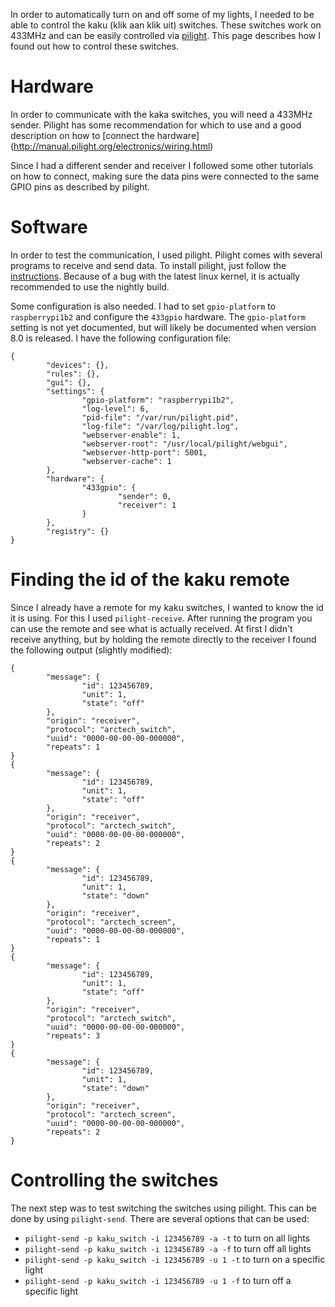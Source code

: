In order to automatically turn on and off some of my lights, I needed to be able to control the kaku (klik aan klik uit) switches.
These switches work on 433MHz and can be easily controlled via [pilight](https://pilight.org). This page describes how I found out how to control these switches.

# Hardware
In order to communicate with the kaka switches, you will need a 433MHz sender. Pilight has some recommendation for which to use and a good description on how to [connect the hardware] (http://manual.pilight.org/electronics/wiring.html)

Since I had a different sender and receiver I followed some other tutorials on how to connect, making sure the data pins were connected to the same GPIO pins as described by pilight.

# Software
In order to test the communication, I used pilight. Pilight comes with several programs to receive and send data. To install pilight, just follow the [instructions](http://manual.pilight.org/installation.html#linux-debian-based).
Because of a bug with the latest linux kernel, it is actually recommended to use the nightly build.

Some configuration is also needed. I had to set `gpio-platform` to `raspberrypi1b2` and configure the `433gpio` hardware. The `gpio-platform` setting is not yet documented, but will likely be documented when version 8.0 is released.
I have the following configuration file:
```
{
        "devices": {},
        "rules": {},
        "gui": {},
        "settings": {
                "gpio-platform": "raspberrypi1b2",
                "log-level": 6,
                "pid-file": "/var/run/pilight.pid",
                "log-file": "/var/log/pilight.log",
                "webserver-enable": 1,
                "webserver-root": "/usr/local/pilight/webgui",
                "webserver-http-port": 5001,
                "webserver-cache": 1
        },
        "hardware": {
                "433gpio": {
                        "sender": 0,
                        "receiver": 1
                }
        },
        "registry": {}
}
```

# Finding the id of the kaku remote
Since I already have a remote for my kaku switches, I wanted to know the id it is using. For this I used `pilight-receive`.
After running the program you can use the remote and see what is actually received. At first I didn't receive anything,
but by holding the remote directly to the receiver I found the following output (slightly modified):

```
{
        "message": {
                "id": 123456789,
                "unit": 1,
                "state": "off"
        },
        "origin": "receiver",
        "protocol": "arctech_switch",
        "uuid": "0000-00-00-00-000000",
        "repeats": 1
}
{
        "message": {
                "id": 123456789,
                "unit": 1,
                "state": "off"
        },
        "origin": "receiver",
        "protocol": "arctech_switch",
        "uuid": "0000-00-00-00-000000",
        "repeats": 2
}
{
        "message": {
                "id": 123456789,
                "unit": 1,
                "state": "down"
        },
        "origin": "receiver",
        "protocol": "arctech_screen",
        "uuid": "0000-00-00-00-000000",
        "repeats": 1
}
{
        "message": {
                "id": 123456789,
                "unit": 1,
                "state": "off"
        },
        "origin": "receiver",
        "protocol": "arctech_switch",
        "uuid": "0000-00-00-00-000000",
        "repeats": 3
}
{
        "message": {
                "id": 123456789,
                "unit": 1,
                "state": "down"
        },
        "origin": "receiver",
        "protocol": "arctech_screen",
        "uuid": "0000-00-00-00-000000",
        "repeats": 2
}
```

# Controlling the switches
The next step was to test switching the switches using pilight. This can be done by using `pilight-send`. There are several options that can be used:
 - `pilight-send -p kaku_switch -i 123456789 -a -t` to turn on all lights
 - `pilight-send -p kaku_switch -i 123456789 -a -f` to turn off all lights
 - `pilight-send -p kaku_switch -i 123456789 -u 1 -t` to turn on a specific light
 - `pilight-send -p kaku_switch -i 123456789 -u 1 -f` to turn off a specific light
